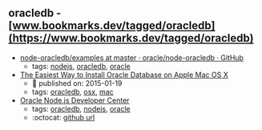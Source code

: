 oracledb - [www.bookmarks.dev/tagged/oracledb](https://www.bookmarks.dev/tagged/oracledb)
---
* [node-oracledb/examples at master · oracle/node-oracledb · GitHub](https://github.com/oracle/node-oracledb/tree/master/examples)
    * tags: [nodejs](../tagged/nodejs.md), [oracledb](../tagged/oracledb.md), [oracle](../tagged/oracle.md)
* [The Easiest Way to Install Oracle Database on Apple Mac OS X ](https://blogs.oracle.com/opal/the-easiest-way-to-install-oracle-database-on-apple-mac-os-x)
    * :calendar: published on: 2015-01-19
    * tags: [oracledb](../tagged/oracledb.md), [osx](../tagged/osx.md), [mac](../tagged/mac.md)
* [Oracle Node.js Developer Center](http://www.oracle.com/technetwork/database/database-technologies/scripting-languages/node_js/index.html)
    * tags: [oracledb](../tagged/oracledb.md), [nodejs](../tagged/nodejs.md), [oracle](../tagged/oracle.md)
    * :octocat: [github url](https://github.com/oracle/node-oracledb)
